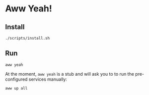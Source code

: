 # Aww Yeah!

## Install

```
./scripts/install.sh
```

## Run

```
aww yeah
```

At the moment, `aww yeah` is a stub and will ask you to to run the pre-configured services manually:

```
aww up all
```
